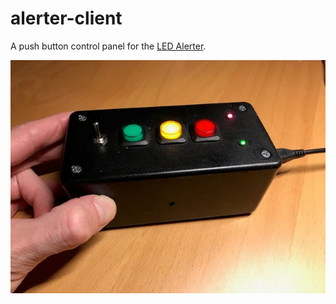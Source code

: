 # alerter-client
A push button control panel for the [LED Alerter](https://github.com/balenalabs-incubator/LED-Alerter).

![](https://raw.githubusercontent.com/alanb128/alerter-client/master/images/exterior.png)

